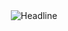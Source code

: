 <div align="center">
    <img src="https://readme-typing-svg.herokuapp.com?color=%236FDA44&size=32&center=true&vCenter=true&width=600&height=50&lines=Hi,+I'm+Viduni;Front-end+Developer;From+Sri+Lanka" alt="Headline" />
</div>
